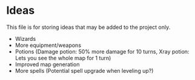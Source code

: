 # Ideas

This file is for storing ideas that may be added to the project only.

- Wizards
- More equipment/weapons
- Potions (Damage potion: 50% more damage for 10 turns, Xray potion: Lets you see the whole map for 1 turn)
- Improved map generation
- More spells (Potential spell upgrade when leveling up?)
